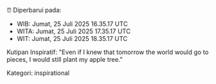 ⏰ Diperbarui pada:
- WIB: Jumat, 25 Juli 2025 16.35.17 UTC
- WITA: Jumat, 25 Juli 2025 17.35.17 UTC
- WIT: Jumat, 25 Juli 2025 18.35.17 UTC

Kutipan Inspiratif:
"Even if I knew that tomorrow the world would go to pieces, I would still plant my apple tree."


Kategori: inspirational

